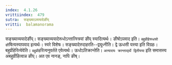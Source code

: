 ```yaml
---
index:  4.1.26
vrittiindex:  479
sutra:  सङ्ख्याऽव्ययादेर्ङीप्
vritti:  balamanorama 
---
```


सङ्ख्याव्ययादेर्ङीप्। सङ्ख्याव्ययादेरूधोऽन्तात्स्त्रियां ङीप् स्यादित्यर्थः। ङीषोऽपवाद इति। `बहुव्रीहेरूधसो ङी`षित्यस्यापवाद इत्यर्थः। स्वरे विशेषः। सङ्ख्यादेरुदाहरति--द्व्यूध्नीति। द्वे ऊधसी यस्या इति विग्रहः। बहुव्रीहेरित्येवेति। `बहुव्रीहे`रित्यनुवर्तते एवेत्यर्थः। ऊधोऽतिक्रान्तेति। `अत्यादयः क्रान्ताद्यर्थे द्वितीयया` इति समासस्य अबहुव्रीहित्वान्न ङीप्। अत एव नानङ्, नापि ङीष्। 

